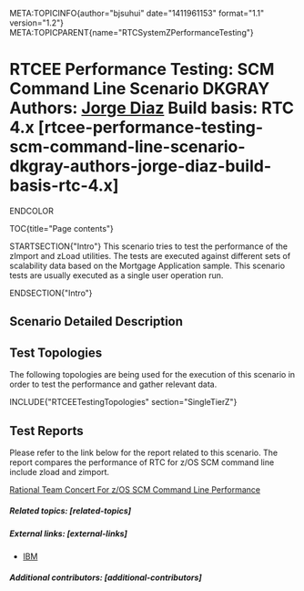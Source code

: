 META:TOPICINFO{author="bjsuhui" date="1411961153" format="1.1"
version="1.2"} META:TOPICPARENT{name="RTCSystemZPerformanceTesting"}

# RTCEE Performance Testing: SCM Command Line Scenario DKGRAY Authors: [Jorge Diaz](Main.JorgeAlbertoDiaz) Build basis: RTC 4.x [rtcee-performance-testing-scm-command-line-scenario-dkgray-authors-jorge-diaz-build-basis-rtc-4.x]

ENDCOLOR

TOC{title="Page contents"}

STARTSECTION{"Intro"} This scenario tries to test the performance of the
zImport and zLoad utilities. The tests are executed against different
sets of scalability data based on the Mortgage Application sample. This
scenario tests are usually executed as a single user operation run.

ENDSECTION{"Intro"}

## Scenario Detailed Description

## Test Topologies

The following topologies are being used for the execution of this
scenario in order to test the performance and gather relevant data.

INCLUDE{"RTCEETestingTopologies" section="SingleTierZ"}

## Test Reports

Please refer to the link below for the report related to this scenario.
The report compares the performance of RTC for z/OS SCM command line
include zload and zimport.

[Rational Team Concert For z/OS SCM Command Line
Performance](RTCEEScmCommandLinePerformance)

##### Related topics: [related-topics]

##### External links: [external-links]

-   [IBM](https://www.ibm.com)

##### Additional contributors: [additional-contributors]
